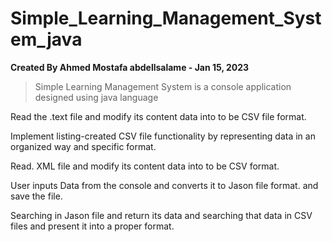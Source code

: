 # Simple_Learning_Management_System_java

**Created By Ahmed Mostafa abdellsalame - Jan 15, 2023**

> Simple Learning Management System is a console application designed using java language 

Read the .text file and modify its content data into to be CSV file format.

Implement listing-created CSV file functionality by representing data in an organized way and specific format.

Read. XML file and modify its content data into to be CSV format.

User inputs Data from the console and converts it to Jason file format. and save the file. 

Searching in Jason file and return its data and searching that data in CSV files and present it into a proper format.

